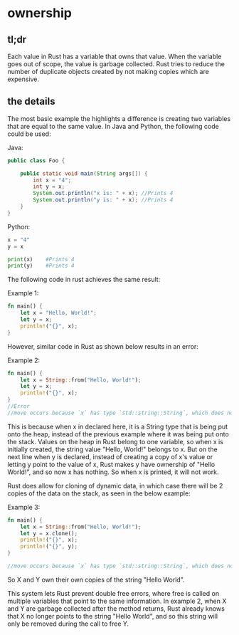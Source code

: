 # ownership

## tl;dr

Each value in Rust has a variable that owns that value. When the variable goes out of scope, the value is garbage collected. Rust tries to reduce the number of duplicate objects created by not making copies which are expensive. 


## the details

The most basic example the highlights a difference is creating two variables that are equal to the same value. In Java and Python, the following code could be used:

Java:
```java
public class Foo {

    public static void main(String args[]) {
        int x = "4";
        int y = x;
        System.out.println("x is: " + x); //Prints 4
        System.out.println("y is: " + x); //Prints 4
    }
}
```

Python:
```python
x = "4"
y = x

print(x)    #Prints 4
print(y)    #Prints 4
```

The following code in rust achieves the same result:

Example 1:
```rust
fn main() {
    let x = "Hello, World!";
    let y = x;
    println!("{}", x);
}
```

However, similar code in Rust as shown below results in an error:

Example 2:
```rust
fn main() {
    let x = String::from("Hello, World!");
    let y = x;
    println!("{}", x);
}
//Error
//move occurs because `x` has type `std::string::String`, which does not implement the `Copy` trait
```

This is because when x in declared here, it is a String type that is being put onto the heap, instead of the previous example where it was being put onto the stack. Values on the heap in Rust belong to one variable, so when x is initially created, the string value "Hello, World!" belongs to x. But on the next line when y is declared, instead of creating a copy of x's value or letting y point to the value of x, Rust makes y have ownership of "Hello World!", and so now x has nothing. So when x is printed, it will not work. 

Rust does allow for cloning of dynamic data, in which case there will be 2 copies of the data on the stack, as seen in the below example:

Example 3:
```rust
fn main() {
    let x = String::from("Hello, World!");
    let y = x.clone();
    println!("{}", x);
    println!("{}", y);
}

//move occurs because `x` has type `std::string::String`, which does not implement the `Copy` trait
```

So X and Y own their own copies of the string "Hello World". 

This system lets Rust prevent double free errors, where free is called on multiple variables that point to the same information. In example 2, when X and Y are garbage collected after the method returns, Rust already knows that X no longer points to the string "Hello World", and so this string will only be removed during the call to free Y. 
